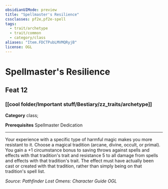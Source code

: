 ```yaml
---
obsidianUIMode: preview
title: "Spellmaster's Resilience"
cssclasses: pf2e,pf2e-spell
tags:
  - trait/archetype
  - trait/common
  - category/class
aliases: "Item.FDCTPubLMVMQRyjB"
license: OGL
---
```

# Spellmaster's Resilience
## Feat 12
### [[cool folder/Important stuff/Bestiary/zz_traits/archetype]]

**Category** class; 



**Prerequisites** Spellmaster Dedication
* * *
Your experience with a specific type of harmful magic makes you more resistant to it. Choose a magical tradition (arcane, divine, occult, or primal). You gain a +1 circumstance bonus to saving throws against spells and effects with that tradition's trait and resistance 5 to all damage from spells and effects with that tradition's trait. The effect must have actually been cast or created with that tradition, rather than simply being on that tradition's spell list.

*Source: Pathfinder Lost Omens: Character Guide*
*OGL*